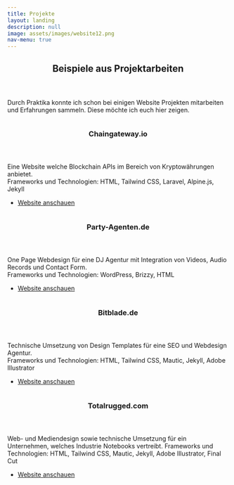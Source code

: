 ```yaml
---
title: Projekte
layout: landing
description: null
image: assets/images/website12.png
nav-menu: true
---
```


<!-- Main -->
<div id="main">

<!-- One -->
<section id="one">
	<div class="inner">
		<header class="major">
			<h2>Beispiele aus Projektarbeiten</h2>
		</header>
		<p>Durch Praktika konnte ich schon bei einigen Website Projekten mitarbeiten und Erfahrungen sammeln. Diese möchte ich euch hier zeigen.</p>
	</div>
</section>

<!-- Two -->
<section id="two" class="spotlights">
    <section style="align-items: center; justify-content: center;">
        <a href="https://chaingateway.io" target="_blank" class="image">
            <img src="{% link assets/images/chaingateway.png %}" alt="" data-position="center center"/>
        </a>
        <div class="content">
            <div class="inner">
                <header class="major">
                    <h3>Chaingateway.io</h3>
                </header>
                <p>Eine Website welche Blockchain APIs im Bereich von Kryptowährungen anbietet.<br>
				Frameworks und Technologien: HTML, Tailwind CSS, Laravel, Alpine.js,  Jekyll</p>
                <ul class="actions">
                    <li><a href="https://chaingateway.io" target="_blank" class="button">Website anschauen</a></li>
                </ul>
            </div>
        </div>
    </section>
    <section style="align-items: center; justify-content: center;">
    <a href="https://party-agenten.de" class="image">
        <img src="{% link assets/images/party-agenten.png %}" alt="" data-position="top center" />
    </a>
    <div class="content">
        <div class="inner">
            <header class="major">
                <h3>Party-Agenten.de</h3>
            </header>
            <p>One Page Webdesign für eine DJ Agentur mit Integration von Videos, Audio Records und Contact Form.<br>
				Frameworks und Technologien: WordPress, Brizzy, HTML</p>
            <ul class="actions">
                <li><a href="https://party-agenten.de" class="button">Website anschauen</a></li>
            </ul>
        </div>
    </div>
</section>
    <section style="align-items: center; justify-content: center;">
        <a href="https://bitblade.de" target="_blank" class="image">
            <img src="{% link assets/images/bitblade.png %}" alt="" data-position="center center" />
        </a>
        <div class="content">
            <div class="inner">
                <header class="major">
                    <h3>Bitblade.de</h3>
                </header>
                <p>Technische Umsetzung von Design Templates für eine SEO und Webdesign Agentur.<br>
				Frameworks und Technologien: HTML, Tailwind CSS, Mautic, Jekyll, Adobe Illustrator</p>
                <ul class="actions">
                    <li><a href="https://bitblade.de" target="_blank" class="button">Website anschauen</a></li>
                </ul>
            </div>
        </div>
    </section>
    <section style="align-items: center; justify-content: center;">
        <a href="https://totalrugged.com" class="image">
            <img src="{% link assets/images/totalrugged.png %}" alt="" data-position="top center" />
        </a>
        <div class="content">
            <div class="inner">
                <header class="major">
                    <h3>Totalrugged.com</h3>
                </header>
                <p>Web- und Mediendesign sowie technische Umsetzung für ein Unternehmen, welches Industrie Notebooks vertreibt.
				Frameworks und Technologien: HTML, Tailwind CSS, Mautic, Jekyll, Adobe Illustrator, Final Cut</p>
                <ul class="actions">
                    <li><a href="https://bitblade.de" target="_blank" class="button">Website anschauen</a></li>
                </ul>
            </div>
        </div>
    </section>
</section>

</div>



